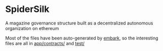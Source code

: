 # SpiderSilk
A magazine governance structure built as a decentralized autonomous organization on ethereum

Most of the files have been auto-generated by [embark](https://github.com/iurimatias/embark-framework), so the interesting files are all in [app/contracts/](https://github.com/thair116/SpiderSilk/tree/master/app/contracts) and [test/](https://github.com/thair116/SpiderSilk/tree/master/test)
